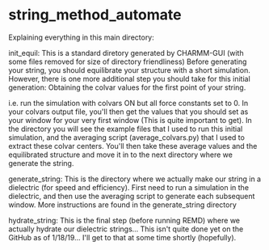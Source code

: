 # string_method_automate
Explaining everything in this main directory:

init_equil: This is a standard diretory generated by CHARMM-GUI (with some files removed for size of directory friendliness)
Before generating your string, you should equilibrate your structure with a short simulation. However, there is one more
additional step you should take for this initial generation: Obtaining the colvar values for the first point of your string.

i.e. run the simulation with colvars ON but all force constants set to 0. In your colvars output file, you'll then get the 
values that you should set as your window for your very first window (This is quite important to get). In the directory you
will see the example files that I used to run this initial simulation, and the averaging script (average_colvars.py) that I
used to extract these colvar centers. You'll then take these average values and the equilibrated structure and move it in
to the next directory where we generate the string.

generate_string: This is the directory where we actually make our string in a dielectric (for speed and efficiency).
First need to run a simulation in the dielectric, and then use the averaging script to generate each subsequent window.
More instructions are found in the generate_string directory

hydrate_string: This is the final step (before running REMD) where we actually hydrate our dielectric strings... This 
isn't quite done yet on the GitHub as of 1/18/19... I'll get to that at some time shortly (hopefully).